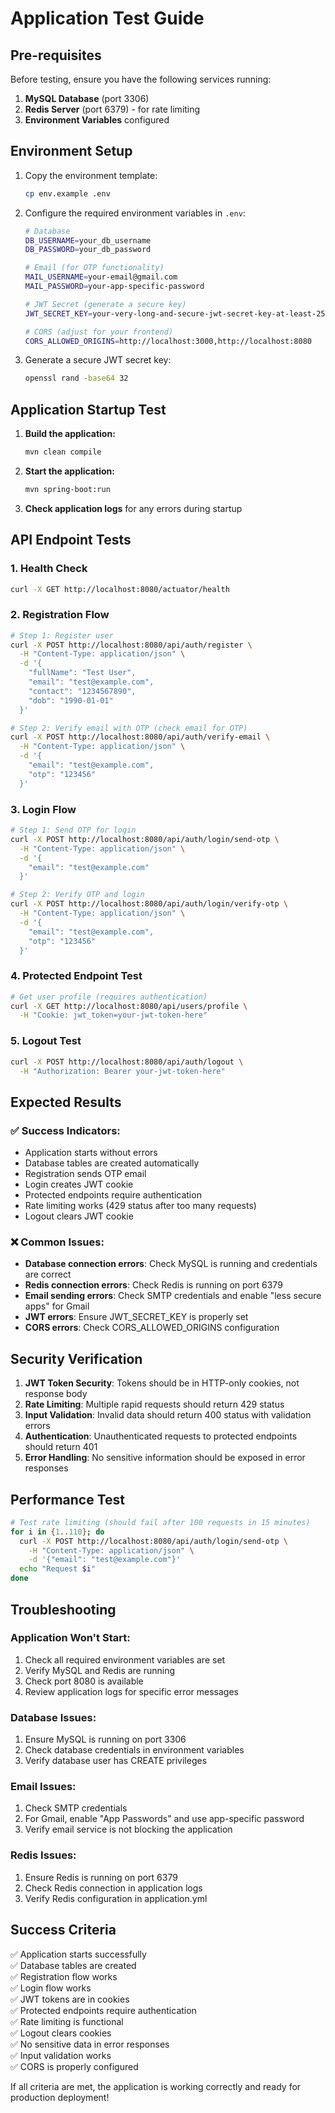 # Application Test Guide

## Pre-requisites

Before testing, ensure you have the following services running:

1. **MySQL Database** (port 3306)
2. **Redis Server** (port 6379) - for rate limiting
3. **Environment Variables** configured

## Environment Setup

1. Copy the environment template:
   ```bash
   cp env.example .env
   ```

2. Configure the required environment variables in `.env`:
   ```bash
   # Database
   DB_USERNAME=your_db_username
   DB_PASSWORD=your_db_password
   
   # Email (for OTP functionality)
   MAIL_USERNAME=your-email@gmail.com
   MAIL_PASSWORD=your-app-specific-password
   
   # JWT Secret (generate a secure key)
   JWT_SECRET_KEY=your-very-long-and-secure-jwt-secret-key-at-least-256-bits
   
   # CORS (adjust for your frontend)
   CORS_ALLOWED_ORIGINS=http://localhost:3000,http://localhost:8080
   ```

3. Generate a secure JWT secret key:
   ```bash
   openssl rand -base64 32
   ```

## Application Startup Test

1. **Build the application:**
   ```bash
   mvn clean compile
   ```

2. **Start the application:**
   ```bash
   mvn spring-boot:run
   ```

3. **Check application logs** for any errors during startup

## API Endpoint Tests

### 1. Health Check
```bash
curl -X GET http://localhost:8080/actuator/health
```

### 2. Registration Flow
```bash
# Step 1: Register user
curl -X POST http://localhost:8080/api/auth/register \
  -H "Content-Type: application/json" \
  -d '{
    "fullName": "Test User",
    "email": "test@example.com",
    "contact": "1234567890",
    "dob": "1990-01-01"
  }'

# Step 2: Verify email with OTP (check email for OTP)
curl -X POST http://localhost:8080/api/auth/verify-email \
  -H "Content-Type: application/json" \
  -d '{
    "email": "test@example.com",
    "otp": "123456"
  }'
```

### 3. Login Flow
```bash
# Step 1: Send OTP for login
curl -X POST http://localhost:8080/api/auth/login/send-otp \
  -H "Content-Type: application/json" \
  -d '{
    "email": "test@example.com"
  }'

# Step 2: Verify OTP and login
curl -X POST http://localhost:8080/api/auth/login/verify-otp \
  -H "Content-Type: application/json" \
  -d '{
    "email": "test@example.com",
    "otp": "123456"
  }'
```

### 4. Protected Endpoint Test
```bash
# Get user profile (requires authentication)
curl -X GET http://localhost:8080/api/users/profile \
  -H "Cookie: jwt_token=your-jwt-token-here"
```

### 5. Logout Test
```bash
curl -X POST http://localhost:8080/api/auth/logout \
  -H "Authorization: Bearer your-jwt-token-here"
```

## Expected Results

### ✅ Success Indicators:
- Application starts without errors
- Database tables are created automatically
- Registration sends OTP email
- Login creates JWT cookie
- Protected endpoints require authentication
- Rate limiting works (429 status after too many requests)
- Logout clears JWT cookie

### ❌ Common Issues:
- **Database connection errors**: Check MySQL is running and credentials are correct
- **Redis connection errors**: Check Redis is running on port 6379
- **Email sending errors**: Check SMTP credentials and enable "less secure apps" for Gmail
- **JWT errors**: Ensure JWT_SECRET_KEY is properly set
- **CORS errors**: Check CORS_ALLOWED_ORIGINS configuration

## Security Verification

1. **JWT Token Security**: Tokens should be in HTTP-only cookies, not response body
2. **Rate Limiting**: Multiple rapid requests should return 429 status
3. **Input Validation**: Invalid data should return 400 status with validation errors
4. **Authentication**: Unauthenticated requests to protected endpoints should return 401
5. **Error Handling**: No sensitive information should be exposed in error responses

## Performance Test

```bash
# Test rate limiting (should fail after 100 requests in 15 minutes)
for i in {1..110}; do
  curl -X POST http://localhost:8080/api/auth/login/send-otp \
    -H "Content-Type: application/json" \
    -d '{"email": "test@example.com"}'
  echo "Request $i"
done
```

## Troubleshooting

### Application Won't Start:
1. Check all required environment variables are set
2. Verify MySQL and Redis are running
3. Check port 8080 is available
4. Review application logs for specific error messages

### Database Issues:
1. Ensure MySQL is running on port 3306
2. Check database credentials in environment variables
3. Verify database user has CREATE privileges

### Email Issues:
1. Check SMTP credentials
2. For Gmail, enable "App Passwords" and use app-specific password
3. Verify email service is not blocking the application

### Redis Issues:
1. Ensure Redis is running on port 6379
2. Check Redis connection in application logs
3. Verify Redis configuration in application.yml

## Success Criteria

✅ Application starts successfully  
✅ Database tables are created  
✅ Registration flow works  
✅ Login flow works  
✅ JWT tokens are in cookies  
✅ Protected endpoints require authentication  
✅ Rate limiting is functional  
✅ Logout clears cookies  
✅ No sensitive data in error responses  
✅ Input validation works  
✅ CORS is properly configured  

If all criteria are met, the application is working correctly and ready for production deployment! 